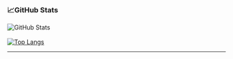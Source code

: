 ### :chart_with_upwards_trend:GitHub Stats


![GitHub Stats](https://github-readme-stats.vercel.app/api?username=Masum-SM&theme=radical)
<br />
<br />
[![Top Langs](https://github-readme-stats.vercel.app/api/top-langs/?username=Masum-SM&langs_count=8)](https://github.com/anuraghazra/github-readme-stats)
<hr>
